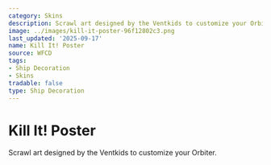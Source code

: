 ```yaml
---
category: Skins
description: Scrawl art designed by the Ventkids to customize your Orbiter.
image: ../images/kill-it-poster-96f12802c3.png
last_updated: '2025-09-17'
name: Kill It! Poster
source: WFCD
tags:
- Ship Decoration
- Skins
tradable: false
type: Ship Decoration
---
```


# Kill It! Poster

Scrawl art designed by the Ventkids to customize your Orbiter.

